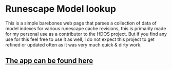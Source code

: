 # Runescape Model lookup

This is a simple barebones web page that parses a collection of data of model indexes for various runescape cache revisions, this is primarily made for my personal use as a contributor to the HDOS project. But if you find any use for this feel free to use it as well, I do not expect this project to get refined or updated often as it was very much quick & dirty work.

## [The app can be found here](https://j3sven.github.io/rs-model-lookup/)
